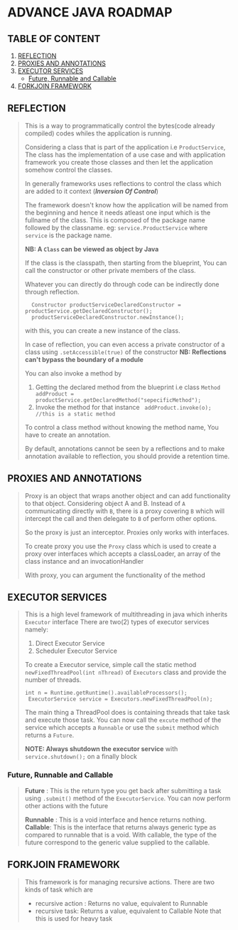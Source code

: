 # ADVANCE JAVA ROADMAP

## TABLE OF CONTENT

1. [REFLECTION](#reflection)
2. [PROXIES AND ANNOTATIONS](#proxies-and-annotations)
3. [EXECUTOR SERVICES](#executor-services)
    - [Future, Runnable and Callable](#future-runnable-and-callable)
4. [FORKJOIN FRAMEWORK](#forkjoin-framework)

## REFLECTION

> This is a way to programmatically control the bytes(code already compiled) codes whiles the application
> is running.
>
> Considering a class that is part of the application i.e `ProductService`,
> The class has the implementation of a use case and with application framework you create
> those classes and then let the application somehow control the classes.
>
> In generally frameworks uses reflections to control the class which are added to it
> context (_**Inversion Of Control**_)
>
> The framework doesn't know how the application will be named from the beginning and hence it
> needs atleast one input which is the fullname of the class.
> This is composed of the package name followed by the classname.
> eg: `service.ProductService` where `service` is the package name.
>
> **NB: A `Class` can be viewed as object by Java**
>
> If the class is the classpath, then starting from the blueprint,
> You can call the constructor or other private members of the class.
>
> Whatever you can directly do through code can be indirectly done through reflection.
>
> ```angular2html
>   Constructor productServiceDeclaredConstructor = productService.getDeclaredConstructor();
>   productServiceDeclaredConstructor.newInstance();
> ```
> with this, you can create a new instance of the class.
>
> In case of reflection, you can even access a private constructor of a class using `.setAccessible(true)`
> of the constructor
> **NB: Reflections can't bypass the boundary of a module**
> 
> You can also invoke a method by 
> 1. Getting the declared method from the blueprint i.e class
>  `Method addProduct = productService.getDeclaredMethod("sepecificMethod");`
> 2. Invoke the method for that instance
> ` addProduct.invoke(o); //this is a static method`
>
>  To control a class method without knowing the method name,
>  You have to create an annotation.
> 
> By default, annotations cannot be seen by a reflections and to make annotation
> available to reflection, you should provide a retention time.

## PROXIES AND ANNOTATIONS

> Proxy is an object that wraps another object and can add functionality to that object.
> Considering object A and B. Instead of `A` communicating directly with `B`, there is a 
> proxy covering `B` which will intercept the call and then delegate to `B` of perform
> other options.
> 
> So the proxy is just an interceptor.
> Proxies only works with interfaces.
> 
> To create proxy you use the `Proxy` class which is used to create a proxy over interfaces
> which accepts a classLoader, an array of the class instance and an invocationHandler
> 
> With proxy, you can argument the functionality of the method

## EXECUTOR SERVICES

> This is a high level framework of multithreading in java which inherits `Executor` interface
> There are two(2) types of executor services namely:
> 1. Direct Executor Service
> 2. Scheduler Executor Service
> 
> To create a Executor service, simple call the static method `newFixedThreadPool(int nThread)`
> of `Executors` class and provide the number of threads.
> 
> ```angular2html
 > int n = Runtime.getRuntime().availableProcessors();
>  ExecutorService service = Executors.newFixedThreadPool(n);
> ```
> 
> The main thing a ThreadPool does is containing threads that take task and execute those
> task.
> You can now call the `excute` method of the service which accepts a `Runnable` or use
> the `submit` method which returns a `Future`.
> 
> **NOTE: Always shutdown the executor service** with `service.shutdown();` on a finally block
### Future, Runnable and Callable
> **Future** : This is the return type you get back after submitting a task using `.submit()`
> method of the `ExecutorService`.
> You can now perform other actions with the future
> 
> **Runnable** : This is a void interface and hence returns nothing.
> **Callable**: This is the interface that returns always generic type as compared to 
> runnable that is a void. With callable, the type of the future correspond to the generic
> value supplied to the callable.

## FORKJOIN FRAMEWORK

> This framework is for managing recursive actions. There are two kinds of task which are
>  - recursive action : Returns no value, equivalent to Runnable
>  - recursive task: Returns a value,  equivalent to Callable
> Note that this is used for heavy task 